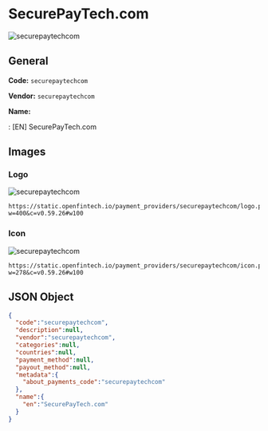 
# SecurePayTech.com 
![securepaytechcom](https://static.openfintech.io/payment_providers/securepaytechcom/logo.png?w=400&c=v0.59.26#w100)  

## General 
 
**Code:** `securepaytechcom` 
 
**Vendor:** `securepaytechcom` 
 
**Name:** 
 
:	[EN] SecurePayTech.com 
 

## Images 

### Logo 
 
![securepaytechcom](https://static.openfintech.io/payment_providers/securepaytechcom/logo.png?w=400&c=v0.59.26#w100)  

```
https://static.openfintech.io/payment_providers/securepaytechcom/logo.png?w=400&c=v0.59.26#w100
```  

### Icon 
 
![securepaytechcom](https://static.openfintech.io/payment_providers/securepaytechcom/icon.png?w=278&c=v0.59.26#w100)  

```
https://static.openfintech.io/payment_providers/securepaytechcom/icon.png?w=278&c=v0.59.26#w100
```  

## JSON Object 

```json
{
  "code":"securepaytechcom",
  "description":null,
  "vendor":"securepaytechcom",
  "categories":null,
  "countries":null,
  "payment_method":null,
  "payout_method":null,
  "metadata":{
    "about_payments_code":"securepaytechcom"
  },
  "name":{
    "en":"SecurePayTech.com"
  }
}
```  
